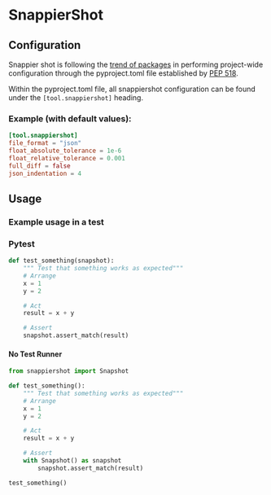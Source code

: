 # SnappierShot


## Configuration
Snappier shot is following the [trend of packages](https://github.com/carlosperate/awesome-pyproject/)
in performing project-wide configuration through the pyproject.toml file established by
[PEP 518](https://www.python.org/dev/peps/pep-0518/).

Within the pyproject.toml file, all snappiershot configuration can be found under the
`[tool.snappiershot]` heading.

### Example (with default values):
```toml
[tool.snappiershot]
file_format = "json"
float_absolute_tolerance = 1e-6
float_relative_tolerance = 0.001
full_diff = false
json_indentation = 4
```


## Usage

### Example usage in a test

### Pytest
```python
def test_something(snapshot):
    """ Test that something works as expected"""
    # Arrange
    x = 1
    y = 2

    # Act
    result = x + y

    # Assert
    snapshot.assert_match(result)
```

#### No Test Runner
```python
from snappiershot import Snapshot

def test_something():
    """ Test that something works as expected"""
    # Arrange
    x = 1
    y = 2

    # Act
    result = x + y

    # Assert
    with Snapshot() as snapshot
        snapshot.assert_match(result)

test_something()
```
